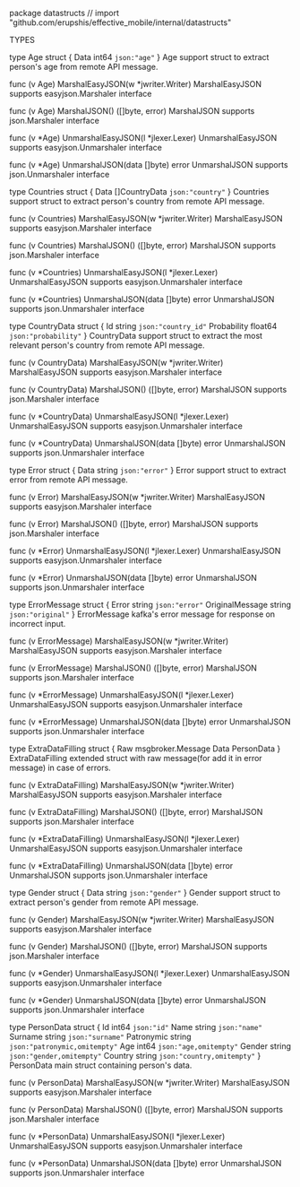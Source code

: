 package datastructs // import "github.com/erupshis/effective_mobile/internal/datastructs"


TYPES

type Age struct {
	Data int64 `json:"age"`
}
    Age support struct to extract person's age from remote API message.

func (v Age) MarshalEasyJSON(w *jwriter.Writer)
    MarshalEasyJSON supports easyjson.Marshaler interface

func (v Age) MarshalJSON() ([]byte, error)
    MarshalJSON supports json.Marshaler interface

func (v *Age) UnmarshalEasyJSON(l *jlexer.Lexer)
    UnmarshalEasyJSON supports easyjson.Unmarshaler interface

func (v *Age) UnmarshalJSON(data []byte) error
    UnmarshalJSON supports json.Unmarshaler interface

type Countries struct {
	Data []CountryData `json:"country"`
}
    Countries support struct to extract person's country from remote API
    message.

func (v Countries) MarshalEasyJSON(w *jwriter.Writer)
    MarshalEasyJSON supports easyjson.Marshaler interface

func (v Countries) MarshalJSON() ([]byte, error)
    MarshalJSON supports json.Marshaler interface

func (v *Countries) UnmarshalEasyJSON(l *jlexer.Lexer)
    UnmarshalEasyJSON supports easyjson.Unmarshaler interface

func (v *Countries) UnmarshalJSON(data []byte) error
    UnmarshalJSON supports json.Unmarshaler interface

type CountryData struct {
	Id          string  `json:"country_id"`
	Probability float64 `json:"probability"`
}
    CountryData support struct to extract the most relevant person's country
    from remote API message.

func (v CountryData) MarshalEasyJSON(w *jwriter.Writer)
    MarshalEasyJSON supports easyjson.Marshaler interface

func (v CountryData) MarshalJSON() ([]byte, error)
    MarshalJSON supports json.Marshaler interface

func (v *CountryData) UnmarshalEasyJSON(l *jlexer.Lexer)
    UnmarshalEasyJSON supports easyjson.Unmarshaler interface

func (v *CountryData) UnmarshalJSON(data []byte) error
    UnmarshalJSON supports json.Unmarshaler interface

type Error struct {
	Data string `json:"error"`
}
    Error support struct to extract error from remote API message.

func (v Error) MarshalEasyJSON(w *jwriter.Writer)
    MarshalEasyJSON supports easyjson.Marshaler interface

func (v Error) MarshalJSON() ([]byte, error)
    MarshalJSON supports json.Marshaler interface

func (v *Error) UnmarshalEasyJSON(l *jlexer.Lexer)
    UnmarshalEasyJSON supports easyjson.Unmarshaler interface

func (v *Error) UnmarshalJSON(data []byte) error
    UnmarshalJSON supports json.Unmarshaler interface

type ErrorMessage struct {
	Error           string `json:"error"`
	OriginalMessage string `json:"original"`
}
    ErrorMessage kafka's error message for response on incorrect input.

func (v ErrorMessage) MarshalEasyJSON(w *jwriter.Writer)
    MarshalEasyJSON supports easyjson.Marshaler interface

func (v ErrorMessage) MarshalJSON() ([]byte, error)
    MarshalJSON supports json.Marshaler interface

func (v *ErrorMessage) UnmarshalEasyJSON(l *jlexer.Lexer)
    UnmarshalEasyJSON supports easyjson.Unmarshaler interface

func (v *ErrorMessage) UnmarshalJSON(data []byte) error
    UnmarshalJSON supports json.Unmarshaler interface

type ExtraDataFilling struct {
	Raw  msgbroker.Message
	Data PersonData
}
    ExtraDataFilling extended struct with raw message(for add it in error
    message) in case of errors.

func (v ExtraDataFilling) MarshalEasyJSON(w *jwriter.Writer)
    MarshalEasyJSON supports easyjson.Marshaler interface

func (v ExtraDataFilling) MarshalJSON() ([]byte, error)
    MarshalJSON supports json.Marshaler interface

func (v *ExtraDataFilling) UnmarshalEasyJSON(l *jlexer.Lexer)
    UnmarshalEasyJSON supports easyjson.Unmarshaler interface

func (v *ExtraDataFilling) UnmarshalJSON(data []byte) error
    UnmarshalJSON supports json.Unmarshaler interface

type Gender struct {
	Data string `json:"gender"`
}
    Gender support struct to extract person's gender from remote API message.

func (v Gender) MarshalEasyJSON(w *jwriter.Writer)
    MarshalEasyJSON supports easyjson.Marshaler interface

func (v Gender) MarshalJSON() ([]byte, error)
    MarshalJSON supports json.Marshaler interface

func (v *Gender) UnmarshalEasyJSON(l *jlexer.Lexer)
    UnmarshalEasyJSON supports easyjson.Unmarshaler interface

func (v *Gender) UnmarshalJSON(data []byte) error
    UnmarshalJSON supports json.Unmarshaler interface

type PersonData struct {
	Id         int64  `json:"id"`
	Name       string `json:"name"`
	Surname    string `json:"surname"`
	Patronymic string `json:"patronymic,omitempty"`
	Age        int64  `json:"age,omitempty"`
	Gender     string `json:"gender,omitempty"`
	Country    string `json:"country,omitempty"`
}
    PersonData main struct containing person's data.

func (v PersonData) MarshalEasyJSON(w *jwriter.Writer)
    MarshalEasyJSON supports easyjson.Marshaler interface

func (v PersonData) MarshalJSON() ([]byte, error)
    MarshalJSON supports json.Marshaler interface

func (v *PersonData) UnmarshalEasyJSON(l *jlexer.Lexer)
    UnmarshalEasyJSON supports easyjson.Unmarshaler interface

func (v *PersonData) UnmarshalJSON(data []byte) error
    UnmarshalJSON supports json.Unmarshaler interface

